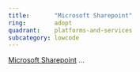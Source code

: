 ```yaml
---
title:       "Microsoft Sharepoint"
ring:        adopt
quadrant:    platforms-and-services
subcategory: lowcode
---
```


[Microsoft Sharepoint](https://www.microsoft.com/en-us/microsoft-365/sharepoint/collaboration) ... 
